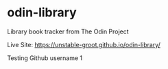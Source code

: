 # odin-library
Library book tracker from The Odin Project

Live Site: https://unstable-groot.github.io/odin-library/

Testing Github username 1


